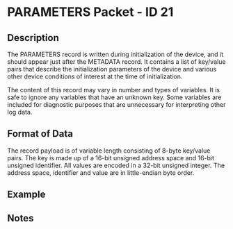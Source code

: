 # PARAMETERS Packet - ID 21 #

## Description ##
The PARAMETERS record is written during initialization of the device, and it should appear just after the METADATA record. It contains a list of key/value pairs that describe the initialization parameters of the device and various other device conditions of interest at the time of initialization.

The content of this record may vary in number and types of variables. It is safe to ignore any variables that have an unknown key. Some variables are included for diagnostic purposes that are unnecessary for interpreting other log data.

## Format of Data ##
The record payload is of variable length consisting of 8-byte key/value pairs. The key is made up of a 16-bit unsigned address space and 16-bit unsigned identifier. All values are encoded in a 32-bit unsigned integer. The address space, identifier and value are in little-endian byte order.


## Example ##

## Notes ##
